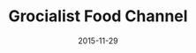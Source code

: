 ---
layout: post
title: Grocialist Food Channel
date: 2015-11-29
duration: 2015.06 - 2015.11
image: /assets/img/projects/grocialist.jpg
link: http://www.grocialist.com
description: Grocialist is a food-related social platform which helps people find passionate producers and their outstanding food products, follow them and buy from them direct. My main duty was to develop the client-side to make sure a complete integration with Grocialist’s back-end. The main tech-stack was made up of AngularJS, Facebook APIs, jQuery and Bootstrap. 
categories: [project]
tags: [project]
--- 
